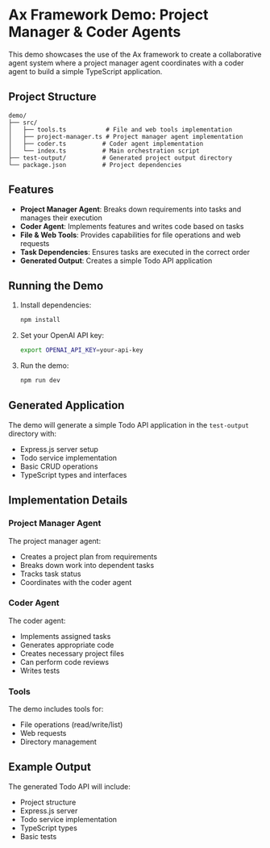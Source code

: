 # Ax Framework Demo: Project Manager & Coder Agents

This demo showcases the use of the Ax framework to create a collaborative agent system where a project manager agent coordinates with a coder agent to build a simple TypeScript application.

## Project Structure

```
demo/
├── src/
│   ├── tools.ts           # File and web tools implementation
│   ├── project-manager.ts # Project manager agent implementation
│   ├── coder.ts          # Coder agent implementation
│   └── index.ts          # Main orchestration script
├── test-output/          # Generated project output directory
└── package.json          # Project dependencies
```

## Features

- **Project Manager Agent**: Breaks down requirements into tasks and manages their execution
- **Coder Agent**: Implements features and writes code based on tasks
- **File & Web Tools**: Provides capabilities for file operations and web requests
- **Task Dependencies**: Ensures tasks are executed in the correct order
- **Generated Output**: Creates a simple Todo API application

## Running the Demo

1. Install dependencies:
   ```bash
   npm install
   ```

2. Set your OpenAI API key:
   ```bash
   export OPENAI_API_KEY=your-api-key
   ```

3. Run the demo:
   ```bash
   npm run dev
   ```

## Generated Application

The demo will generate a simple Todo API application in the `test-output` directory with:

- Express.js server setup
- Todo service implementation
- Basic CRUD operations
- TypeScript types and interfaces

## Implementation Details

### Project Manager Agent

The project manager agent:
- Creates a project plan from requirements
- Breaks down work into dependent tasks
- Tracks task status
- Coordinates with the coder agent

### Coder Agent

The coder agent:
- Implements assigned tasks
- Generates appropriate code
- Creates necessary project files
- Can perform code reviews
- Writes tests

### Tools

The demo includes tools for:
- File operations (read/write/list)
- Web requests
- Directory management

## Example Output

The generated Todo API will include:
- Project structure
- Express.js server
- Todo service implementation
- TypeScript types
- Basic tests
